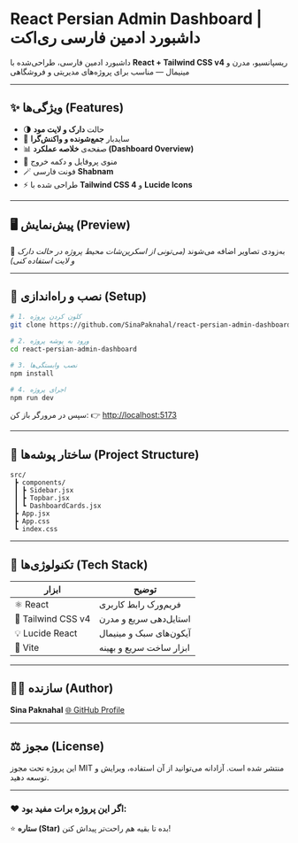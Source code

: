 # React Persian Admin Dashboard | داشبورد ادمین فارسی ری‌اکت

داشبورد ادمین فارسی، طراحی‌شده با **React + Tailwind CSS v4**
ریسپانسیو، مدرن و مینیمال — مناسب برای پروژه‌های مدیریتی و فروشگاهی

---

## ✨ ویژگی‌ها (Features)

- 🌗 حالت **دارک و لایت مود**
- 🧭 سایدبار **جمع‌شونده و واکنش‌گرا**
- 📊 صفحه‌ی **خلاصه عملکرد (Dashboard Overview)**
- 👤 منوی پروفایل و دکمه خروج
- 🪄 فونت فارسی **Shabnam**
- ⚡ طراحی شده با **Tailwind CSS 4** و **Lucide Icons**

---

## 🖥️ پیش‌نمایش (Preview)

📸 به‌زودی تصاویر اضافه می‌شوند
*(می‌تونی از اسکرین‌شات محیط پروژه در حالت دارک و لایت استفاده کنی)*

---

## 🧩 نصب و راه‌اندازی (Setup)

```bash
# 1. کلون کردن پروژه
git clone https://github.com/SinaPaknahal/react-persian-admin-dashboard.git

# 2. ورود به پوشه پروژه
cd react-persian-admin-dashboard

# 3. نصب وابستگی‌ها
npm install

# 4. اجرای پروژه
npm run dev
```

سپس در مرورگر باز کن:
👉 [http://localhost:5173](http://localhost:5173)

---

## 📁 ساختار پوشه‌ها (Project Structure)

```
src/
 ┣ components/
 ┃ ┣ Sidebar.jsx
 ┃ ┣ Topbar.jsx
 ┃ ┗ DashboardCards.jsx
 ┣ App.jsx
 ┣ App.css
 ┗ index.css
```

---

## 🧠 تکنولوژی‌ها (Tech Stack)

| ابزار | توضیح |
|--------|--------|
| ⚛️ React | فریم‌ورک رابط کاربری |
| 🎨 Tailwind CSS v4 | استایل‌دهی سریع و مدرن |
| 💡 Lucide React | آیکون‌های سبک و مینیمال |
| 🧭 Vite | ابزار ساخت سریع و بهینه |

---

## 🧑‍💻 سازنده (Author)
**Sina Paknahal**
[🌐 GitHub Profile](https://github.com/SinaPaknahal)

---

## ⚖️ مجوز (License)
این پروژه تحت مجوز MIT منتشر شده است.
آزادانه می‌توانید از آن استفاده، ویرایش و توسعه دهید.

---

### ❤️ اگر این پروژه برات مفید بود:
⭐️ **ستاره (Star)** بده تا بقیه هم راحت‌تر پیداش کنن!
